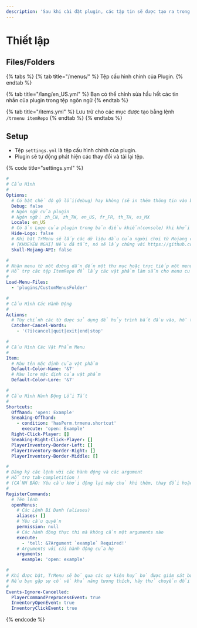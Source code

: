 ```yaml
---
description: 'Sau khi cài đặt plugin, các tập tin sẽ được tạo ra trong thư mục plugins'
---
```


# Thiết lập

## Files/Folders

{% tabs %}
{% tab title="/menus/" %}
Tệp cấu hình chính của Plugin.
{% endtab %}

{% tab title="/lang/en\_US.yml" %}
Bạn có thể chỉnh sửa hầu hết các tin nhắn của plugin trong tệp ngôn ngữ
{% endtab %}

{% tab title="/items.yml" %}
Lưu trữ cho các mục được tạo bằng lệnh `/trmenu itemRepo`
{% endtab %}
{% endtabs %}

## Setup

* Tệp `settings.yml` là tệp cấu hình chính của plugin.
* Plugin sẽ tự động phát hiện các thay đổi và tải lại tệp.

{% code title="settings.yml" %}
```yaml
#
# Cấu Hình
#
Options:
  # Có bật chế độ gỡ lỗi(debug) hay không (sẽ in thêm thông tin vào bản điều khiển(console))
  Debug: false
  # Ngôn ngữ của plugin
  # Ngôn ngữ： zh_CN, zh_TW, en_US, fr_FR, th_TH, es_MX
  Locale: en_US
  # Có ẩn Logo của plugin trong bản điều khiển(console) khi khởi động hay không
  Hide-Logo: false
  # Khi bật TrMenu sẽ lấy các dữ liệu đầu của người chơi từ Mojang của API
  # [KHUEYÉN NGHỊ] Nếu đã tắt, nó sẽ lấy chúng với https://github.com/Electroid/mojang-api
  Skull-Mojang-API: false

#
# Nhận menu từ một đường dẫn đến một thư mục hoặc trực tiếp một menu
# Hỗ trợ các tệp ItemRepo để lấy các vật phẩm làm sẵn cho menu của bạn
#
Load-Menu-Files:
  - 'plugins/CustomMenusFolder'

#
# Cấu Hình Các Hành Động
#
Actions:
  # Tùy chỉnh các từ được sử dụng để hủy trình bắt đầu vào, hỗ trợ regex
  Catcher-Cancel-Words:
    - '(?i)cancel|quit|exit|end|stop'

#
# Cấu Hình Các Vật Phẩm Menu
#
Item:
  # Màu tên mặc định của vật phẩm
  Default-Color-Name: '&7'
  # Màu lore mặc định của vật phẩm
  Default-Color-Lore: '&7'

#
# Cầu Hình Hành Động Lỗi Tắt
#
Shortcuts:
  Offhand: 'open: Example'
  Sneaking-Offhand:
    - condition: 'hasPerm.trmenu.shortcut'
      execute: 'open: Example'
  Right-Click-Player: []
  Sneaking-Right-Click-Player: []
  PlayerInventory-Border-Left: []
  PlayerInventory-Border-Right: []
  PlayerInventory-Border-Middle: []

#
# Đăng ký các lệnh vời các hành động và các argument
# Hỗ trợ tab-completition !
# (CẢNH BÁO: Yêu cầu khởi động lại máy chủ khi thêm, thay đổi hoặc xoá bỏ các lệnh)
#
RegisterCommands:
  # Tên lệnh
  openMenus:
    # Các Lệnh Bí Danh (aliases)
    aliases: []
    # Yêu cầu quyền
    permission: null
    # Các hành động thực thi mà không cần một arguments nào
    execute:
      - 'tell: &7Argument `example` Required!'
    # Arguments với cái hành động của họ
    arguments:
      example: 'open: example'

#
# Khi được bật, TrMenu sẽ bỏ qua các sự kiện huỷ bỏ được giám sát bởi một số plugin
# Nếu bạn gặp sự cố về khả năng tương thích, hãy thử chuyển đổi tùy chọn.
#
Events-Ignore-Cancelled:
  PlayerCommandPreprocessEvent: true
  InventoryOpenEvent: true
  InventoryClickEvent: true
```
{% endcode %}

